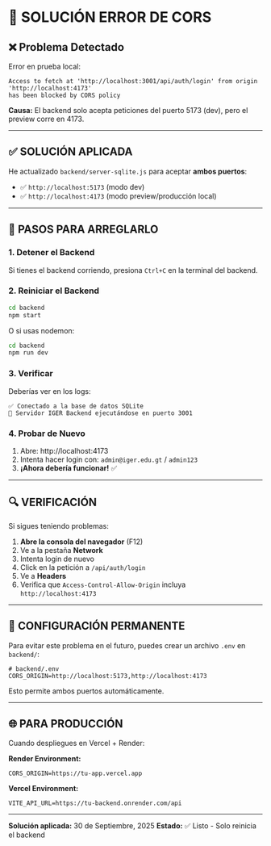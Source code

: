 # 🔧 SOLUCIÓN ERROR DE CORS

## ❌ Problema Detectado

Error en prueba local:
```
Access to fetch at 'http://localhost:3001/api/auth/login' from origin 'http://localhost:4173' 
has been blocked by CORS policy
```

**Causa:** El backend solo acepta peticiones del puerto 5173 (dev), pero el preview corre en 4173.

---

## ✅ SOLUCIÓN APLICADA

He actualizado `backend/server-sqlite.js` para aceptar **ambos puertos**:
- ✅ `http://localhost:5173` (modo dev)
- ✅ `http://localhost:4173` (modo preview/producción local)

---

## 🚀 PASOS PARA ARREGLARLO

### 1. Detener el Backend

Si tienes el backend corriendo, presiona `Ctrl+C` en la terminal del backend.

### 2. Reiniciar el Backend

```bash
cd backend
npm start
```

O si usas nodemon:
```bash
cd backend
npm run dev
```

### 3. Verificar

Deberías ver en los logs:
```
✅ Conectado a la base de datos SQLite
🚀 Servidor IGER Backend ejecutándose en puerto 3001
```

### 4. Probar de Nuevo

1. Abre: http://localhost:4173
2. Intenta hacer login con: `admin@iger.edu.gt` / `admin123`
3. **¡Ahora debería funcionar!** ✅

---

## 🔍 VERIFICACIÓN

Si sigues teniendo problemas:

1. **Abre la consola del navegador** (F12)
2. Ve a la pestaña **Network**
3. Intenta login de nuevo
4. Click en la petición a `/api/auth/login`
5. Ve a **Headers**
6. Verifica que `Access-Control-Allow-Origin` incluya `http://localhost:4173`

---

## 📝 CONFIGURACIÓN PERMANENTE

Para evitar este problema en el futuro, puedes crear un archivo `.env` en `backend/`:

```env
# backend/.env
CORS_ORIGIN=http://localhost:5173,http://localhost:4173
```

Esto permite ambos puertos automáticamente.

---

## 🌐 PARA PRODUCCIÓN

Cuando despliegues en Vercel + Render:

**Render Environment:**
```
CORS_ORIGIN=https://tu-app.vercel.app
```

**Vercel Environment:**
```
VITE_API_URL=https://tu-backend.onrender.com/api
```

---

**Solución aplicada:** 30 de Septiembre, 2025
**Estado:** ✅ Listo - Solo reinicia el backend
